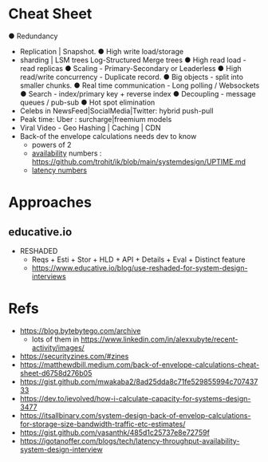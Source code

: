 # Cheat Sheet

● Redundancy
  - Replication | Snapshot.
● High write load/storage
  - sharding | LSM trees Log-Structured Merge trees
● High read load - read replicas
● Scaling - Primary-Secondary or Leaderless
● High read/write concurrency - Duplicate record.
● Big objects - split into smaller chunks.
● Real time communication - Long polling / Websockets
● Search - index/primary key + reverse index
● Decoupling - message queues / pub-sub
● Hot spot elimination
  - Celebs in NewsFeed|SocialMedia|Twitter: hybrid push-pull
  - Peak time: Uber : surcharge|freemium models
  - Viral Video - Geo Hashing | Caching | CDN
- Back-of the envelope calculations needs dev to know
  - powers of 2
  - [availability](https://www.designgurus.io/blog/high-availability-system-design-basics) numbers : https://github.com/trohit/ik/blob/main/systemdesign/UPTIME.md
  - [latency numbers](https://gist.github.com/hellerbarde/2843375)  

# Approaches 
## educative.io
- RESHADED
  - Reqs + Esti + Stor + HLD + API + Details + Eval + Distinct feature
  - https://www.educative.io/blog/use-reshaded-for-system-design-interviews

# Refs 
- https://blog.bytebytego.com/archive
  - lots of them in https://www.linkedin.com/in/alexxubyte/recent-activity/images/ 
- https://securityzines.com/#zines
- https://matthewdbill.medium.com/back-of-envelope-calculations-cheat-sheet-d6758d276b05
- https://gist.github.com/mwakaba2/8ad25dda8c71fe529855994c70743733
- https://dev.to/ievolved/how-i-calculate-capacity-for-systems-design-3477
- https://itsallbinary.com/system-design-back-of-envelop-calculations-for-storage-size-bandwidth-traffic-etc-estimates/
- https://gist.github.com/vasanthk/485d1c25737e8e72759f
- https://igotanoffer.com/blogs/tech/latency-throughput-availability-system-design-interview


